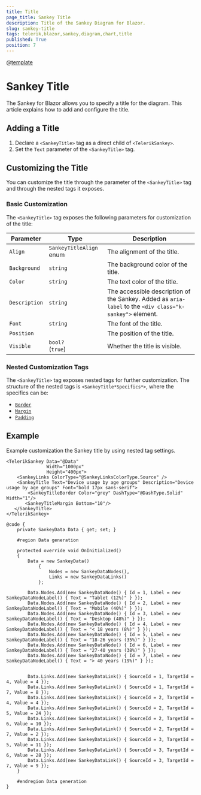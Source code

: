 ```yaml
---
title: Title
page_title: Sankey Title
description: Title of the Sankey Diagram for Blazor.
slug: sankey-title
tags: telerik,blazor,sankey,diagram,chart,title
published: True
position: 7
---
```

@[template](/_contentTemplates/common/parameters-table-styles.md#table-layout)

# Sankey Title

The Sankey for Blazor allows you to specify a title for the diagram. This article explains how to add and configure the title.

## Adding a Title

1. Declare a `<SankeyTitle>` tag as a direct child of `<TelerikSankey>`.
1. Set the `Text` parameter of the `<SankeyTitle>` tag.

## Customizing the Title

You can customize the title through the parameter of the `<SankeyTitle>` tag and through the nested tags it exposes.

### Basic Customization

The `<SankeyTitle>` tag  exposes the following parameters for customization of the title:

| Parameter | Type | Description |
| --------- | ---- | ----------- |
| `Align` | `SankeyTitleAlign` enum | The alignment of the title. |
| `Background` | `string`  | The background color of the title. |
| `Color` | `string`  | The text color of the title. |
| `Description` | `string`  | The accessible description of the Sankey. Added as `aria-label` to the `<div class="k-sankey">` element. |
| `Font` | `string`  | The font of the title. |
| `Position` |  | The position of the title. |
| `Visible` | `bool?` <br/> (`true`) | Whether the title is visible.|

### Nested Customization Tags

The `<SankeyTitle>` tag exposes nested tags for further customization. The structure of the nested tags is `<SankeyTitle*Specifics*>`, where the specifics can be:

* [`Border`](/blazor-ui/api/telerik.blazor.components.sankeytitleborder)
* [`Margin`](/blazor-ui/api/telerik.blazor.components.sankeytitlemargin)
* [`Padding`](/blazor-ui/api/telerik.blazor.components.sankeytitlepadding)

## Example

Example customization the Sankey title by using nested tag settings.

````CSHTML
<TelerikSankey Data="@Data"
               Width="1000px"
               Height="400px">
    <SankeyLinks ColorType="@SankeyLinksColorType.Source" />
    <SankeyTitle Text="Device usage by age groups" Description="Device usage by age groups" Font="bold 17px sans-serif">
        <SankeyTitleBorder Color="grey" DashType="@DashType.Solid" Width="1"/>
       <SankeyTitleMargin Bottom="10"/>
   </SankeyTitle>
</TelerikSankey>

@code {
    private SankeyData Data { get; set; }

    #region Data generation

    protected override void OnInitialized()
    {
        Data = new SankeyData()
            {
                Nodes = new SankeyDataNodes(),
                Links = new SankeyDataLinks()
            };

        Data.Nodes.Add(new SankeyDataNode() { Id = 1, Label = new SankeyDataNodeLabel() { Text = "Tablet (12%)" } });
        Data.Nodes.Add(new SankeyDataNode() { Id = 2, Label = new SankeyDataNodeLabel() { Text = "Mobile (40%)" } });
        Data.Nodes.Add(new SankeyDataNode() { Id = 3, Label = new SankeyDataNodeLabel() { Text = "Desktop (48%)" } });
        Data.Nodes.Add(new SankeyDataNode() { Id = 4, Label = new SankeyDataNodeLabel() { Text = "< 18 years (8%)" } });
        Data.Nodes.Add(new SankeyDataNode() { Id = 5, Label = new SankeyDataNodeLabel() { Text = "18-26 years (35%)" } });
        Data.Nodes.Add(new SankeyDataNode() { Id = 6, Label = new SankeyDataNodeLabel() { Text = "27-40 years (38%)" } });
        Data.Nodes.Add(new SankeyDataNode() { Id = 7, Label = new SankeyDataNodeLabel() { Text = "> 40 years (19%)" } });


        Data.Links.Add(new SankeyDataLink() { SourceId = 1, TargetId = 4, Value = 4 });
        Data.Links.Add(new SankeyDataLink() { SourceId = 1, TargetId = 7, Value = 8 });
        Data.Links.Add(new SankeyDataLink() { SourceId = 2, TargetId = 4, Value = 4 });
        Data.Links.Add(new SankeyDataLink() { SourceId = 2, TargetId = 5, Value = 24 });
        Data.Links.Add(new SankeyDataLink() { SourceId = 2, TargetId = 6, Value = 10 });
        Data.Links.Add(new SankeyDataLink() { SourceId = 2, TargetId = 7, Value = 2 });
        Data.Links.Add(new SankeyDataLink() { SourceId = 3, TargetId = 5, Value = 11 });
        Data.Links.Add(new SankeyDataLink() { SourceId = 3, TargetId = 6, Value = 28 });
        Data.Links.Add(new SankeyDataLink() { SourceId = 3, TargetId = 7, Value = 9 });
    }

    #endregion Data generation
}
````
